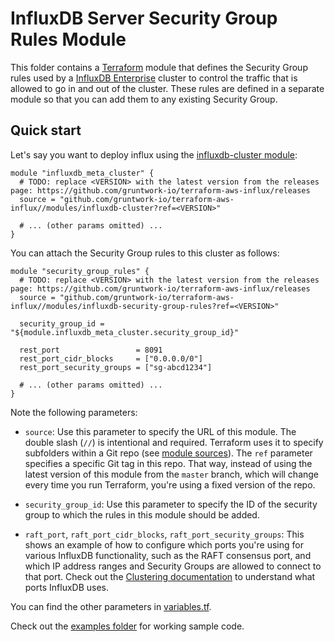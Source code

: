 # InfluxDB Server Security Group Rules Module

This folder contains a [Terraform](https://www.terraform.io/) module that defines the Security Group rules used by a 
[InfluxDB Enterprise](https://www.influxdata.com/time-series-platform/influxdb/) cluster to control the traffic that is allowed to go in and out of the cluster. 
These rules are defined in a separate module so that you can add them to any existing Security Group. 

## Quick start

Let's say you want to deploy influx using the [influxdb-cluster module](https://github.com/gruntwork-io/terraform-aws-influx/blob/master/modules/influx-cluster): 

```hcl
module "influxdb_meta_cluster" {
  # TODO: replace <VERSION> with the latest version from the releases page: https://github.com/gruntwork-io/terraform-aws-influx/releases
  source = "github.com/gruntwork-io/terraform-aws-influx//modules/influxdb-cluster?ref=<VERSION>"

  # ... (other params omitted) ...
}
```

You can attach the Security Group rules to this cluster as follows:

```hcl
module "security_group_rules" {
  # TODO: replace <VERSION> with the latest version from the releases page: https://github.com/gruntwork-io/terraform-aws-influx/releases
  source = "github.com/gruntwork-io/terraform-aws-influx//modules/influxdb-security-group-rules?ref=<VERSION>"

  security_group_id = "${module.influxdb_meta_cluster.security_group_id}"
  
  rest_port                 = 8091
  rest_port_cidr_blocks     = ["0.0.0.0/0"]
  rest_port_security_groups = ["sg-abcd1234"]
  
  # ... (other params omitted) ...
}
```

Note the following parameters:

* `source`: Use this parameter to specify the URL of this module. The double slash (`//`) is intentional 
  and required. Terraform uses it to specify subfolders within a Git repo (see [module 
  sources](https://www.terraform.io/docs/modules/sources.html)). The `ref` parameter specifies a specific Git tag in 
  this repo. That way, instead of using the latest version of this module from the `master` branch, which 
  will change every time you run Terraform, you're using a fixed version of the repo.

* `security_group_id`: Use this parameter to specify the ID of the security group to which the rules in this module
  should be added.

* `raft_port`, `raft_port_cidr_blocks`, `raft_port_security_groups`: This shows an example of how to configure which 
  ports you're using for various InfluxDB functionality, such as the RAFT consensus port, and which IP address ranges and 
  Security Groups are allowed to connect to that port. Check out the [Clustering 
  documentation](https://docs.influxdata.com/enterprise_influxdb/v1.6/concepts/clustering) to understand
  what ports InfluxDB uses.
  
You can find the other parameters in [variables.tf](variables.tf).

Check out the [examples folder](https://github.com/gruntwork-io/terraform-aws-influx/blob/master/examples) for 
working sample code.

